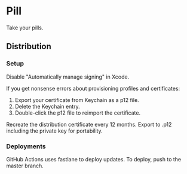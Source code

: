 # Pill

Take your pills.

## Distribution

### Setup

Disable "Automatically manage signing" in Xcode.

If you get nonsense errors about provisioning profiles and certificates:

1. Export your certificate from Keychain as a p12 file.
1. Delete the Keychain entry.
1. Double-click the p12 file to reimport the certificate.

Recreate the distribution certificate every 12 months. Export to .p12 including the private key for portability.

### Deployments

GitHub Actions uses fastlane to deploy updates. To deploy, push to the master branch.
